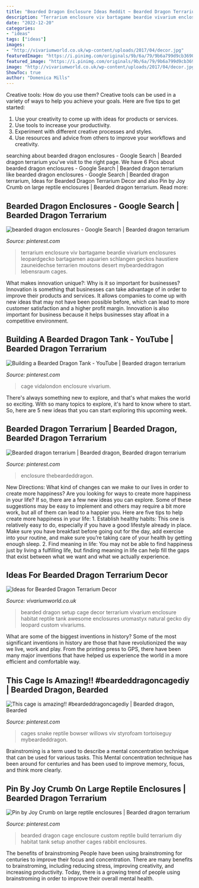 ```yaml
---
title: "Bearded Dragon Enclosure Ideas Reddit ~ Bearded Dragon Terrarium"
description: "Terrarium enclosure viv bartagame beardie vivarium enclosures leopardgecko bartagamen aquarien schlangen geckos haustiere zauneidechse terrarien moutons desert mybeardeddragon lebensraum cages"
date: "2022-12-20"
categories:
- "ideas"
tags: ["ideas"]
images:
- "http://vivariumworld.co.uk/wp-content/uploads/2017/04/decor.jpg"
featuredImage: "https://i.pinimg.com/originals/9b/6a/79/9b6a799d9cb3690103520e55b02e6916.jpg"
featured_image: "https://i.pinimg.com/originals/9b/6a/79/9b6a799d9cb3690103520e55b02e6916.jpg"
image: "http://vivariumworld.co.uk/wp-content/uploads/2017/04/decor.jpg"
ShowToc: true
author: "Domenica Mills"
---
```



Creative tools: How do you use them?
Creative tools can be used in a variety of ways to help you achieve your goals. Here are five tips to get started: 
1. Use your creativity to come up with ideas for products or services.
2. Use tools to increase your productivity.
3. Experiment with different creative processes and styles.
4. Use resources and advice from others to improve your workflows and creativity.

	

		
searching about bearded dragon enclosures - Google Search | Bearded dragon terrarium you've visit to the right page. We have 6 Pics about bearded dragon enclosures - Google Search | Bearded dragon terrarium like bearded dragon enclosures - Google Search | Bearded dragon terrarium, Ideas for Bearded Dragon Terrarium Decor and also Pin by Joy Crumb on large reptile enclosures | Bearded dragon terrarium. Read more:
		
    
## Bearded Dragon Enclosures - Google Search | Bearded Dragon Terrarium

<img loading=lazy src="https://i.pinimg.com/736x/a9/25/ad/a925ad34f8e50ce5df9ba347fac2135b.jpg" onerror="this.onerror=null;this.src='https://tse3.mm.bing.net/th?id=OIP.t3MjlAXcZmJ87juwGU7S6QHaFb&amp;pid=15.1';" alt="bearded dragon enclosures - Google Search | Bearded dragon terrarium">

_Source: pinterest.com_

>terrarium enclosure viv bartagame beardie vivarium enclosures leopardgecko bartagamen aquarien schlangen geckos haustiere zauneidechse terrarien moutons desert mybeardeddragon lebensraum cages. 

	

What makes innovation unique?: Why is it so important for businesses?
Innovation is something that businesses can take advantage of in order to improve their products and services. It allows companies to come up with new ideas that may not have been possible before, which can lead to more customer satisfaction and a higher profit margin. Innovation is also important for business because it helps businesses stay afloat in a competitive environment.

    
## Building A Bearded Dragon Tank - YouTube | Bearded Dragon Terrarium

<img loading=lazy src="https://i.pinimg.com/736x/f2/ce/35/f2ce3593b0e385f9735266f87522ee3f.jpg" onerror="this.onerror=null;this.src='https://tse3.mm.bing.net/th?id=OIP.XpAUQk8Lv_jxjQVRl-W4DwHaEK&amp;pid=15.1';" alt="Building a Bearded Dragon Tank - YouTube | Bearded dragon terrarium">

_Source: pinterest.com_

>cage vidalondon enclosure vivarium. 

	

There's always something new to explore, and that's what makes the world so exciting. With so many topics to explore, it's hard to know where to start.  So, here are 5 new ideas that you can start exploring this upcoming week.

    
## Bearded Dragon Terrarium | Bearded Dragon, Bearded Dragon Terrarium

<img loading=lazy src="https://i.pinimg.com/736x/e6/1d/bc/e61dbcd5b52e5e1b73735d70f0853f0c.jpg" onerror="this.onerror=null;this.src='https://tse3.mm.bing.net/th?id=OIP.V3NSXjuBXk9vyhhZjIVKYAHaFj&amp;pid=15.1';" alt="Bearded dragon terrarium | Bearded dragon, Bearded dragon terrarium">

_Source: pinterest.com_

>enclosure thebeardeddragon. 

	

New Directions: What kind of changes can we make to our lives in order to create more happiness?
Are you looking for ways to create more happiness in your life? If so, there are a few new ideas you can explore. Some of these suggestions may be easy to implement and others may require a bit more work, but all of them can lead to a happier you. Here are five tips to help create more happiness in your life: 1. Establish healthy habits: This one is relatively easy to do, especially if you have a good lifestyle already in place. Make sure you have breakfast before going out for the day, add exercise into your routine, and make sure you’re taking care of your health by getting enough sleep. 2. Find meaning in life: You may not be able to find happiness just by living a fulfilling life, but finding meaning in life can help fill the gaps that exist between what we want and what we actually experience.

    
## Ideas For Bearded Dragon Terrarium Decor

<img loading=lazy src="http://vivariumworld.co.uk/wp-content/uploads/2017/04/decor.jpg" onerror="this.onerror=null;this.src='https://tse4.mm.bing.net/th?id=OIP.Ep_EVDN2mGb8iImzLhtU7wHaD8&amp;pid=15.1';" alt="Ideas for Bearded Dragon Terrarium Decor">

_Source: vivariumworld.co.uk_

>bearded dragon setup cage decor terrarium vivarium enclosure habitat reptile tank awesome enclosures uromastyx natural gecko diy leopard custom vivariums. 

	

What are some of the biggest inventions in history?
Some of the most significant inventions in history are those that have revolutionized the way we live, work and play. From the printing press to GPS, there have been many major inventions that have helped us experience the world in a more efficient and comfortable way.

    
## This Cage Is Amazing!! #beardeddragoncagediy | Bearded Dragon, Bearded

<img loading=lazy src="https://i.pinimg.com/originals/9b/6a/79/9b6a799d9cb3690103520e55b02e6916.jpg" onerror="this.onerror=null;this.src='https://tse3.mm.bing.net/th?id=OIP.nfvr_7AF1sZHKBE0pQ1ZkAHaJ4&amp;pid=15.1';" alt="This cage is amazing!! #beardeddragoncagediy | Bearded dragon, Bearded">

_Source: pinterest.com_

>cages snake reptile bowser willows viv styrofoam tortoiseguy mybeardeddragon. 

	

Brainstroming is a term used to describe a mental concentration technique that can be used for various tasks. This Mental concentration technique has been around for centuries and has been used to improve memory, focus, and think more clearly.

    
## Pin By Joy Crumb On Large Reptile Enclosures | Bearded Dragon Terrarium

<img loading=lazy src="https://i.pinimg.com/originals/83/f6/9f/83f69f1a8f2b2fa5d68d7be453b45628.jpg" onerror="this.onerror=null;this.src='https://tse1.mm.bing.net/th?id=OIP.0-c42vPyuW0L5tvMH2z-vgHaFj&amp;pid=15.1';" alt="Pin by Joy Crumb on large reptile enclosures | Bearded dragon terrarium">

_Source: pinterest.com_

>bearded dragon cage enclosure custom reptile build terrarium diy habitat tank setup another cages rabbit enclosures. 

	

The benefits of brainstroming
People have been using brainstroming for centuries to improve their focus and concentration. There are many benefits to brainstroming, including reducing stress, improving creativity, and increasing productivity. Today, there is a growing trend of people using brainstroming in order to improve their overall mental health.

